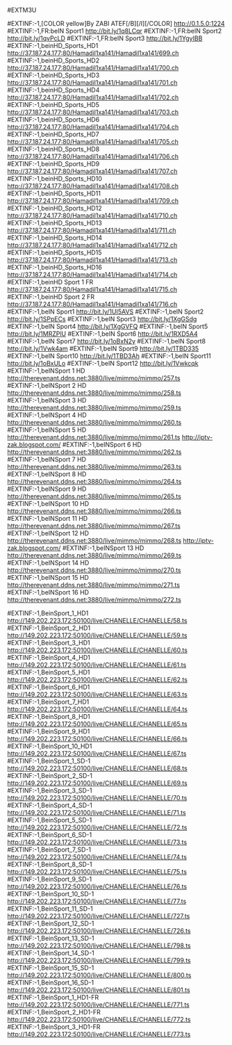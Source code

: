 #EXTM3U

#EXTINF:-1,[COLOR yellow]By ZABI ATEF[/B][/I][/COLOR]
http://0.1.5.0:1224
#EXTINF:-1,FR:beIN Sport1
http://bit.ly/1q8LCqr
#EXTINF:-1,FR:beIN Sport2
http://bit.ly/1qvPcLD
#EXTINF:-1,FR:beIN Sport3
http://bit.ly/1YgyIBB
#EXTINF:-1,beinHD_Sports_HD1
http://37.187.24.177:80/Hamadil1xa141/Hamadil1xa141/699.ch
#EXTINF:-1,beinHD_Sports_HD2
http://37.187.24.177:80/Hamadil1xa141/Hamadil1xa141/700.ch
#EXTINF:-1,beinHD_Sports_HD3
http://37.187.24.177:80/Hamadil1xa141/Hamadil1xa141/701.ch
#EXTINF:-1,beinHD_Sports_HD4
http://37.187.24.177:80/Hamadil1xa141/Hamadil1xa141/702.ch
#EXTINF:-1,beinHD_Sports_HD5
http://37.187.24.177:80/Hamadil1xa141/Hamadil1xa141/703.ch
#EXTINF:-1,beinHD_Sports_HD6
http://37.187.24.177:80/Hamadil1xa141/Hamadil1xa141/704.ch
#EXTINF:-1,beinHD_Sports_HD7
http://37.187.24.177:80/Hamadil1xa141/Hamadil1xa141/705.ch
#EXTINF:-1,beinHD_Sports_HD8
http://37.187.24.177:80/Hamadil1xa141/Hamadil1xa141/706.ch
#EXTINF:-1,beinHD_Sports_HD9
http://37.187.24.177:80/Hamadil1xa141/Hamadil1xa141/707.ch
#EXTINF:-1,beinHD_Sports_HD10
http://37.187.24.177:80/Hamadil1xa141/Hamadil1xa141/708.ch
#EXTINF:-1,beinHD_Sports_HD11
http://37.187.24.177:80/Hamadil1xa141/Hamadil1xa141/709.ch
#EXTINF:-1,beinHD_Sports_HD12
http://37.187.24.177:80/Hamadil1xa141/Hamadil1xa141/710.ch
#EXTINF:-1,beinHD_Sports_HD13
http://37.187.24.177:80/Hamadil1xa141/Hamadil1xa141/711.ch
#EXTINF:-1,beinHD_Sports_HD14
http://37.187.24.177:80/Hamadil1xa141/Hamadil1xa141/712.ch
#EXTINF:-1,beinHD_Sports_HD15
http://37.187.24.177:80/Hamadil1xa141/Hamadil1xa141/713.ch
#EXTINF:-1,beinHD_Sports_HD16
http://37.187.24.177:80/Hamadil1xa141/Hamadil1xa141/714.ch
#EXTINF:-1,beinHD Sport 1 FR
http://37.187.24.177:80/Hamadil1xa141/Hamadil1xa141/715.ch
#EXTINF:-1,beinHD Sport 2 FR
http://37.187.24.177:80/Hamadil1xa141/Hamadil1xa141/716.ch
#EXTINF:-1,beIN Sport1
http://bit.ly/1UI5AVS
#EXTINF:-1,beIN Sport2
http://bit.ly/1SPpECs
#EXTINF:-1,beIN Sport3
http://bit.ly/1XgGSdg
#EXTINF:-1,beIN Sport4
http://bit.ly/1XgGVFQ
#EXTINF:-1,beIN Sport5
http://bit.ly/1MRZPlU
#EXTINF:-1,beIN Sport6
http://bit.ly/1RXD5A4
#EXTINF:-1,beIN Sport7
http://bit.ly/1oBxN2y
#EXTINF:-1,beIN Sport8
http://bit.ly/1Vwk4am
#EXTINF:-1,beIN Sport9
http://bit.ly/1TBD335
#EXTINF:-1,beIN Sport10
http://bit.ly/1TBD3Ah
#EXTINF:-1,beIN Sport11
http://bit.ly/1oBxULo
#EXTINF:-1,beIN Sport12
http://bit.ly/1Vwkcqk
#EXTINF:-1,beINSport 1 HD
http://therevenant.ddns.net:3880/live/mimmo/mimmo/257.ts
#EXTINF:-1,beINSport 2 HD
http://therevenant.ddns.net:3880/live/mimmo/mimmo/258.ts
#EXTINF:-1,beINSport 3 HD
http://therevenant.ddns.net:3880/live/mimmo/mimmo/259.ts
#EXTINF:-1,beINSport 4 HD
http://therevenant.ddns.net:3880/live/mimmo/mimmo/260.ts
#EXTINF:-1,beINSport 5 HD
http://therevenant.ddns.net:3880/live/mimmo/mimmo/261.ts
http://iptv-zak.blogspot.com/
#EXTINF:-1,beINSport 6 HD
http://therevenant.ddns.net:3880/live/mimmo/mimmo/262.ts
#EXTINF:-1,beINSport 7 HD
http://therevenant.ddns.net:3880/live/mimmo/mimmo/263.ts
#EXTINF:-1,beINSport 8 HD
http://therevenant.ddns.net:3880/live/mimmo/mimmo/264.ts
#EXTINF:-1,beINSport 9 HD
http://therevenant.ddns.net:3880/live/mimmo/mimmo/265.ts
#EXTINF:-1,beINSport 10 HD
http://therevenant.ddns.net:3880/live/mimmo/mimmo/266.ts
#EXTINF:-1,beINSport 11 HD
http://therevenant.ddns.net:3880/live/mimmo/mimmo/267.ts
#EXTINF:-1,beINSport 12 HD
http://therevenant.ddns.net:3880/live/mimmo/mimmo/268.ts
http://iptv-zak.blogspot.com/
#EXTINF:-1,beINSport 13 HD
http://therevenant.ddns.net:3880/live/mimmo/mimmo/269.ts
#EXTINF:-1,beINSport 14 HD
http://therevenant.ddns.net:3880/live/mimmo/mimmo/270.ts
#EXTINF:-1,beINSport 15 HD
http://therevenant.ddns.net:3880/live/mimmo/mimmo/271.ts
#EXTINF:-1,beINSport 16 HD
http://therevenant.ddns.net:3880/live/mimmo/mimmo/272.ts

#EXTINF:-1,BeinSport_1_HD1
http://149.202.223.172:50100/live/CHANELLE/CHANELLE/58.ts
#EXTINF:-1,BeinSport_2_HD1
http://149.202.223.172:50100/live/CHANELLE/CHANELLE/59.ts
#EXTINF:-1,BeinSport_3_HD1
http://149.202.223.172:50100/live/CHANELLE/CHANELLE/60.ts
#EXTINF:-1,BeinSport_4_HD1
http://149.202.223.172:50100/live/CHANELLE/CHANELLE/61.ts
#EXTINF:-1,BeinSport_5_HD1
http://149.202.223.172:50100/live/CHANELLE/CHANELLE/62.ts
#EXTINF:-1,BeinSport_6_HD1
http://149.202.223.172:50100/live/CHANELLE/CHANELLE/63.ts
#EXTINF:-1,BeinSport_7_HD1
http://149.202.223.172:50100/live/CHANELLE/CHANELLE/64.ts
#EXTINF:-1,BeinSport_8_HD1
http://149.202.223.172:50100/live/CHANELLE/CHANELLE/65.ts
#EXTINF:-1,BeinSport_9_HD1
http://149.202.223.172:50100/live/CHANELLE/CHANELLE/66.ts
#EXTINF:-1,BeinSport_10_HD1
http://149.202.223.172:50100/live/CHANELLE/CHANELLE/67.ts
#EXTINF:-1,BeinSport_1_SD-1
http://149.202.223.172:50100/live/CHANELLE/CHANELLE/68.ts
#EXTINF:-1,BeinSport_2_SD-1
http://149.202.223.172:50100/live/CHANELLE/CHANELLE/69.ts
#EXTINF:-1,BeinSport_3_SD-1
http://149.202.223.172:50100/live/CHANELLE/CHANELLE/70.ts
#EXTINF:-1,BeinSport_4_SD-1
http://149.202.223.172:50100/live/CHANELLE/CHANELLE/71.ts
#EXTINF:-1,BeinSport_5_SD-1
http://149.202.223.172:50100/live/CHANELLE/CHANELLE/72.ts
#EXTINF:-1,BeinSport_6_SD-1
http://149.202.223.172:50100/live/CHANELLE/CHANELLE/73.ts
#EXTINF:-1,BeinSport_7_SD-1
http://149.202.223.172:50100/live/CHANELLE/CHANELLE/74.ts
#EXTINF:-1,BeinSport_8_SD-1
http://149.202.223.172:50100/live/CHANELLE/CHANELLE/75.ts
#EXTINF:-1,BeinSport_9_SD-1
http://149.202.223.172:50100/live/CHANELLE/CHANELLE/76.ts
#EXTINF:-1,BeinSport_10_SD-1
http://149.202.223.172:50100/live/CHANELLE/CHANELLE/77.ts
#EXTINF:-1,BeinSport_11_SD-1
http://149.202.223.172:50100/live/CHANELLE/CHANELLE/727.ts
#EXTINF:-1,BeinSport_12_SD-1
http://149.202.223.172:50100/live/CHANELLE/CHANELLE/726.ts
#EXTINF:-1,BeinSport_13_SD-1
http://149.202.223.172:50100/live/CHANELLE/CHANELLE/798.ts
#EXTINF:-1,BeinSport_14_SD-1
http://149.202.223.172:50100/live/CHANELLE/CHANELLE/799.ts
#EXTINF:-1,BeinSport_15_SD-1
http://149.202.223.172:50100/live/CHANELLE/CHANELLE/800.ts
#EXTINF:-1,BeinSport_16_SD-1
http://149.202.223.172:50100/live/CHANELLE/CHANELLE/801.ts
#EXTINF:-1,BeinSport_1_HD1-FR
http://149.202.223.172:50100/live/CHANELLE/CHANELLE/771.ts
#EXTINF:-1,BeinSport_2_HD1-FR
http://149.202.223.172:50100/live/CHANELLE/CHANELLE/772.ts
#EXTINF:-1,BeinSport_3_HD1-FR
http://149.202.223.172:50100/live/CHANELLE/CHANELLE/773.ts

